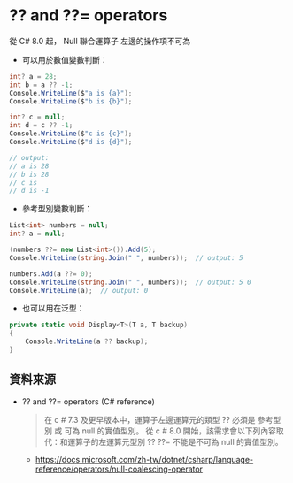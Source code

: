 # ?? and ??= operators 

從 C# 8.0 起， Null 聯合運算子 左邊的操作項不可為

* 可以用於數值變數判斷：

```csharp
int? a = 28;
int b = a ?? -1;
Console.WriteLine($"a is {a}");
Console.WriteLine($"b is {b}");  

int? c = null;
int d = c ?? -1;
Console.WriteLine($"c is {c}");
Console.WriteLine($"d is {d}"); 

// output:
// a is 28
// b is 28
// c is 
// d is -1
```

* 參考型別變數判斷：

```csharp
List<int> numbers = null;
int? a = null;

(numbers ??= new List<int>()).Add(5);
Console.WriteLine(string.Join(" ", numbers));  // output: 5

numbers.Add(a ??= 0);
Console.WriteLine(string.Join(" ", numbers));  // output: 5 0
Console.WriteLine(a);  // output: 0
```

* 也可以用在泛型：

```csharp
private static void Display<T>(T a, T backup)
{
    Console.WriteLine(a ?? backup);
}
```


## 資料來源

* ?? and ??= operators (C# reference)
  > 在 c # 7.3 及更早版本中，運算子左邊運算元的類型 ?? 必須是 參考型別 或 可為 null 的實值型別。 從 c # 8.0 開始，該需求會以下列內容取代：和運算子的左運算元型別 ?? ??= 不能是不可為 null 的實值型別。
  * https://docs.microsoft.com/zh-tw/dotnet/csharp/language-reference/operators/null-coalescing-operator